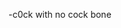 -c0ck with no cock bone

<!---
kingstefan26/kingstefan26 is a ✨ special ✨ repository because its `README.md` (this file) appears on your GitHub profile.
You can click the Preview link to take a look at your changes.
--->
